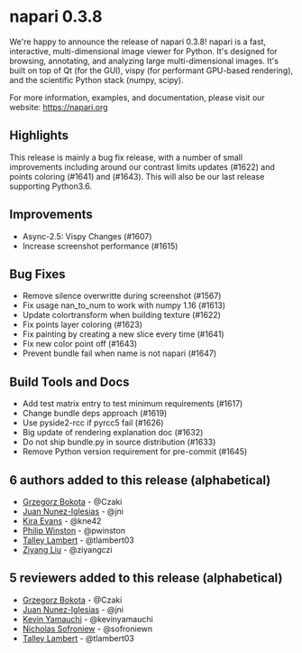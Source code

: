 # napari 0.3.8

We're happy to announce the release of napari 0.3.8!
napari is a fast, interactive, multi-dimensional image viewer for Python.
It's designed for browsing, annotating, and analyzing large multi-dimensional
images. It's built on top of Qt (for the GUI), vispy (for performant GPU-based
rendering), and the scientific Python stack (numpy, scipy).

For more information, examples, and documentation, please visit our website:
https://napari.org


## Highlights
This release is mainly a bug fix release, with a number of small improvements
including around our contrast limits updates (#1622) and points coloring (#1641)
and (#1643). This will also be our last release supporting Python3.6.


## Improvements
- Async-2.5: Vispy Changes (#1607)
- Increase screenshot performance (#1615)


## Bug Fixes
- Remove silence overwritte during screenshot (#1567)
- Fix usage nan_to_num to work with numpy 1.16 (#1613)
- Update colortransform when building texture (#1622)
- Fix points layer coloring (#1623)
- Fix painting by creating a new slice every time (#1641)
- Fix new color point off (#1643)
- Prevent bundle fail when name is not napari (#1647)


## Build Tools and Docs
- Add test matrix entry to test minimum requirements (#1617)
- Change bundle deps approach (#1619)
- Use pyside2-rcc if pyrcc5 fail (#1626)
- Big update of rendering explanation doc (#1632)
- Do not ship bundle.py in source distribution (#1633)
- Remove Python version requirement for pre-commit (#1645)


## 6 authors added to this release (alphabetical)

- [Grzegorz Bokota](https://github.com/napari/napari/commits?author=Czaki) - @Czaki
- [Juan Nunez-Iglesias](https://github.com/napari/napari/commits?author=jni) - @jni
- [Kira Evans](https://github.com/napari/napari/commits?author=kne42) - @kne42
- [Philip Winston](https://github.com/napari/napari/commits?author=pwinston) - @pwinston
- [Talley Lambert](https://github.com/napari/napari/commits?author=tlambert03) - @tlambert03
- [Ziyang Liu](https://github.com/napari/napari/commits?author=ziyangczi) - @ziyangczi


## 5 reviewers added to this release (alphabetical)

- [Grzegorz Bokota](https://github.com/napari/napari/commits?author=Czaki) - @Czaki
- [Juan Nunez-Iglesias](https://github.com/napari/napari/commits?author=jni) - @jni
- [Kevin Yamauchi](https://github.com/napari/napari/commits?author=kevinyamauchi) - @kevinyamauchi
- [Nicholas Sofroniew](https://github.com/napari/napari/commits?author=sofroniewn) - @sofroniewn
- [Talley Lambert](https://github.com/napari/napari/commits?author=tlambert03) - @tlambert03

